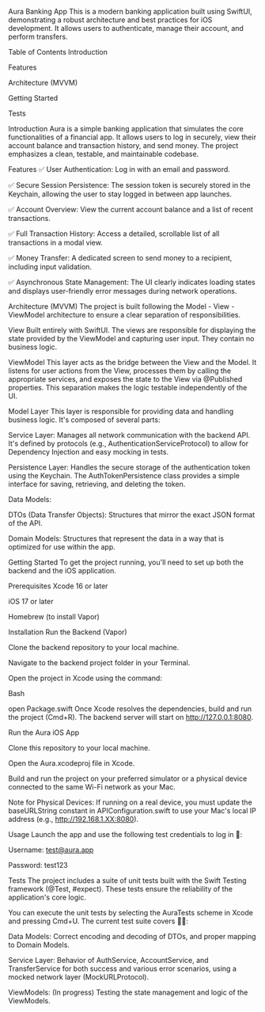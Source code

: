 Aura Banking App
This is a modern banking application built using SwiftUI, demonstrating a robust architecture and best practices for iOS development. It allows users to authenticate, manage their account, and perform transfers.

Table of Contents
Introduction

Features

Architecture (MVVM)

Getting Started

Tests

Introduction
Aura is a simple banking application that simulates the core functionalities of a financial app. It allows users to log in securely, view their account balance and transaction history, and send money. The project emphasizes a clean, testable, and maintainable codebase.

Features
✅ User Authentication: Log in with an email and password.

✅ Secure Session Persistence: The session token is securely stored in the Keychain, allowing the user to stay logged in between app launches.

✅ Account Overview: View the current account balance and a list of recent transactions.

✅ Full Transaction History: Access a detailed, scrollable list of all transactions in a modal view.

✅ Money Transfer: A dedicated screen to send money to a recipient, including input validation.

✅ Asynchronous State Management: The UI clearly indicates loading states and displays user-friendly error messages during network operations.

Architecture (MVVM)
The project is built following the Model - View - ViewModel architecture to ensure a clear separation of responsibilities.

View
Built entirely with SwiftUI. The views are responsible for displaying the state provided by the ViewModel and capturing user input. They contain no business logic.

ViewModel
This layer acts as the bridge between the View and the Model. It listens for user actions from the View, processes them by calling the appropriate services, and exposes the state to the View via @Published properties. This separation makes the logic testable independently of the UI.

Model Layer
This layer is responsible for providing data and handling business logic. It's composed of several parts:

Service Layer: Manages all network communication with the backend API. It's defined by protocols (e.g., AuthenticationServiceProtocol) to allow for Dependency Injection and easy mocking in tests.

Persistence Layer: Handles the secure storage of the authentication token using the Keychain. The AuthTokenPersistence class provides a simple interface for saving, retrieving, and deleting the token.

Data Models:

DTOs (Data Transfer Objects): Structures that mirror the exact JSON format of the API.

Domain Models: Structures that represent the data in a way that is optimized for use within the app.

Getting Started
To get the project running, you'll need to set up both the backend and the iOS application.

Prerequisites
Xcode 16 or later

iOS 17 or later

Homebrew (to install Vapor)

Installation
Run the Backend (Vapor)

Clone the backend repository to your local machine.

Navigate to the backend project folder in your Terminal.

Open the project in Xcode using the command:

Bash

open Package.swift
Once Xcode resolves the dependencies, build and run the project (Cmd+R). The backend server will start on http://127.0.0.1:8080.

Run the Aura iOS App

Clone this repository to your local machine.

Open the Aura.xcodeproj file in Xcode.

Build and run the project on your preferred simulator or a physical device connected to the same Wi-Fi network as your Mac.

Note for Physical Devices: If running on a real device, you must update the baseURLString constant in APIConfiguration.swift to use your Mac's local IP address (e.g., http://192.168.1.XX:8080).

Usage
Launch the app and use the following test credentials to log in 💪:

Username: test@aura.app

Password: test123

Tests
The project includes a suite of unit tests built with the Swift Testing framework (@Test, #expect). These tests ensure the reliability of the application's core logic.

You can execute the unit tests by selecting the AuraTests scheme in Xcode and pressing Cmd+U. The current test suite covers 🕵️‍♀️:

Data Models: Correct encoding and decoding of DTOs, and proper mapping to Domain Models.

Service Layer: Behavior of AuthService, AccountService, and TransferService for both success and various error scenarios, using a mocked network layer (MockURLProtocol).

ViewModels: (In progress) Testing the state management and logic of the ViewModels.
